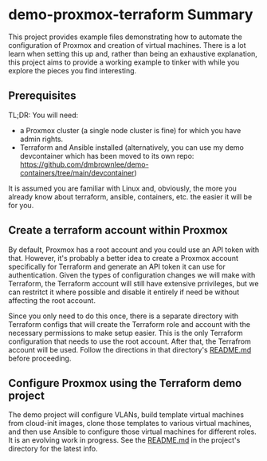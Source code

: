 # demo-proxmox-terraform Summary
This project provides example files demonstrating how to automate the configuration of Proxmox and creation of virtual machines.  There is a lot learn when setting this up and, rather than being an exhaustive explanation, this project aims to provide a working example to tinker with while you explore the pieces you find interesting.

## Prerequisites
TL;DR: You will need:
- a Proxmox cluster (a single node cluster is fine) for which you have admin rights.
- Terraform and Ansible installed (alternatively, you can use my demo devcontainer which has been moved to its own repo: https://github.com/dmbrownlee/demo-containers/tree/main/devcontainer)

It is assumed you are familiar with Linux and, obviously, the more you already know about terraform, ansible, containers, etc. the easier it will be for you.

## Create a terraform account within Proxmox
By default, Proxmox has a root account and you could use an API token with that.  However, it's probably a better idea to create a Proxmox account specifically for Terraform and generate an API token it can use for authentication.  Given the types of configuration changes we will make with Terraform, the Terraform account will still have extensive prrivileges, but we can restritct it where possible and disable it entirely if need be without affecting the root account.

Since you only need to do this once, there is a separate directory with Terraform configs that will create the Terraform role and account with the necessary permissions to make setup easier.  This is the only Terraform configuration that needs to use the root account.  After that, the Terrafrom account will be used.  Follow the directions in that directory's [README.md](terraform/proxmox-users/README.md) before proceeding.

## Configure Proxmox using the Terraform demo project
The demo project will configure VLANs, build template virtual machines from cloud-init images, clone those templates to various virtual machines, and then use Ansible to configure those virtual machines for different roles.  It is an evolving work in progress.  See the [README.md](terraform/proxmox/README.md) in the project's directory for the latest info.
